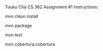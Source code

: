 Touku Cha CS 362 Assignment #1 Instructions:

mvn clean install

mvn package

mvn test

mvn cobertura:cobertura
